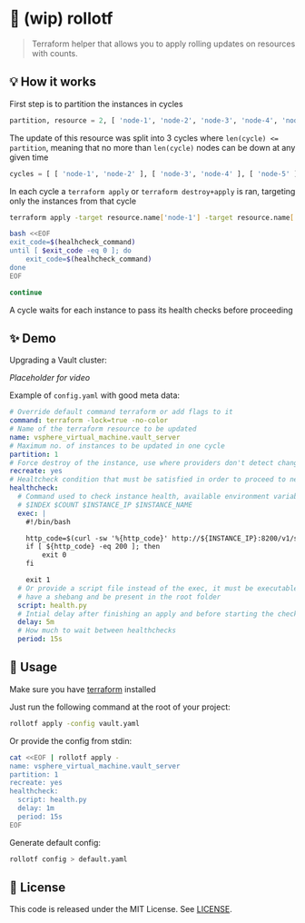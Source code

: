 # 🚧 (wip) rollotf

> Terraform helper that allows you to apply rolling updates on resources with counts.

## 💡 How it works

First step is to partition the instances in cycles

```python
partition, resource = 2, [ 'node-1', 'node-2', 'node-3', 'node-4', 'node-5' ]
```

The update of this resource was split into 3 cycles where `len(cycle) <= partition`, meaning that no more than `len(cycle)` nodes can be down at any given time

```python
cycles = [ [ 'node-1', 'node-2' ], [ 'node-3', 'node-4' ], [ 'node-5' ] ]
```

In each cycle a `terraform apply` or `terraform destroy+apply` is ran, targeting only the instances from that cycle

```bash
terraform apply -target resource.name['node-1'] -target resource.name['node-2']

bash <<EOF
exit_code=$(healhcheck_command)
until [ $exit_code -eq 0 ]; do
    exit_code=$(healhcheck_command)
done
EOF

continue
```

A cycle waits for each instance to pass its health checks before proceeding

## ✨ Demo

Upgrading a Vault cluster:

*Placeholder for video*

Example of `config.yaml` with good meta data:

```yaml
# Override default command terraform or add flags to it
command: terraform -lock=true -no-color
# Name of the terraform resource to be updated
name: vsphere_virtual_machine.vault_server
# Maximum no. of instances to be updated in one cycle
partition: 1
# Force destroy of the instance, use where providers don't detect changes properly
recreate: yes
# Healtcheck condition that must be satisfied in order to proceed to next cycle
healthcheck:
  # Command used to check instance health, available environment variables are:
  # $INDEX $COUNT $INSTANCE_IP $INSTANCE_NAME
  exec: |
    #!/bin/bash

    http_code=$(curl -sw '%{http_code}' http://${INSTANCE_IP}:8200/v1/sys/health -o /dev/null)
    if [ ${http_code} -eq 200 ]; then
        exit 0
    fi

    exit 1
  # Or provide a script file instead of the exec, it must be executable,
  # have a shebang and be present in the root folder
  script: health.py
  # Intial delay after finishing an apply and before starting the checks
  delay: 5m
  # How much to wait between healthchecks
  period: 15s
```

## 🚀 Usage

Make sure you have [terraform](https://www.terraform.io/downloads.html) installed

Just run the following command at the root of your project:

```bash
rollotf apply -config vault.yaml
```

Or provide the config from stdin:

```bash
cat <<EOF | rollotf apply -
name: vsphere_virtual_machine.vault_server
partition: 1
recreate: yes
healthcheck:
  script: health.py
  delay: 1m
  period: 15s
EOF
```

Generate default config:

```bash
rollotf config > default.yaml
```

## 📝 License

This code is released under the MIT License. See [LICENSE](LICENSE).

